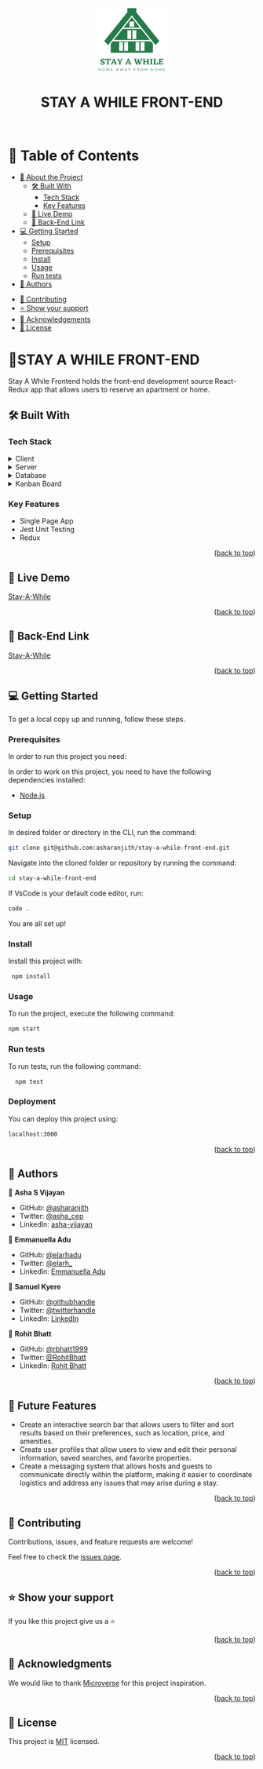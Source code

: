 <a name="readme-top" align="center"></a>

<div align="center">
  <img src="./src/assets/images/logo.png" alt="logo" width="140"  height="auto" />
  <br/>

<div align="center">
  <h1>STAY A WHILE FRONT-END</h1>
  <br/>

</div>
</div>

<!-- TABLE OF CONTENTS -->

# 📗 Table of Contents

- [📖 About the Project](#about-project)
  - [🛠 Built With](#built-with)
    - [Tech Stack](#tech-stack)
    - [Key Features](#key-features)
  - [🚀 Live Demo](#live-demo)
  - [🚀 Back-End Link](#back-end)
- [💻 Getting Started](#getting-started)
  - [Setup](#setup)
  - [Prerequisites](#prerequisites)
  - [Install](#install)
  - [Usage](#usage)
  - [Run tests](#run-tests)
- [👥 Authors](#authors)
<!-- - [🔭 Future Features](#future-features) -->
- [🤝 Contributing](#contributing)
- [⭐️ Show your support](#support)
- [🙏 Acknowledgements](#acknowledgements)
- [📝 License](#license)

<!-- PROJECT DESCRIPTION -->

# 🏡STAY A WHILE FRONT-END <a name="about-project"></a>
Stay A While Frontend holds the front-end development source React-Redux app that allows users to reserve an apartment or home.

## 🛠 Built With <a name="built-with"></a>

### Tech Stack <a name="tech-stack"></a>

<details>
  <summary>Client</summary>
  <ul>
    <li>HTML</li>
    <li>CSS</li>
    <li>Javascript</li>
  </ul>
</details>

<details>
  <summary>Server</summary>
  <ul>
    <li><a href="https://react.dev/">React-Redux</a></li>
  </ul>
</details>

<details>
  <summary>Database</summary>
  <ul>
    <li><a href="https://www.postgresql.org/">PostgreSQL</a></li>
  </ul>
</details>


<details>
  <summary>Kanban Board</summary>
  <ul>
    <li><a href="https://github.com/users/asharanjith/projects/5/views/2">Project link</a></li>
    <li>
      <img src="./src/assets/images/kanban_board.png" alt="diagram"  height="auto" />
    </li>
    
</li>

 </ul>
</details>

<!-- Features -->

### Key Features <a name="key-features"></a>
 - Single Page App
 - Jest Unit Testing
 - Redux


<p align="right">(<a href="#readme-top">back to top</a>)</p>

<!-- LIVE DEMO -->
## 🚀 Live Demo <a name="live-demo"></a>
[Stay-A-While](#)

<p align="right">(<a href="#readme-top">back to top</a>)</p>

## 🚀 Back-End Link <a name="back-end"></a>
[Stay-A-While](https://github.com/asharanjith/stay-a-while-back-end)

<p align="right">(<a href="#readme-top">back to top</a>)</p>

<!-- GETTING STARTED -->

## 💻 Getting Started <a name="getting-started"></a>

To get a local copy up and running, follow these steps.

### Prerequisites
In order to run this project you need:

In order to work on this project, you need to have the following dependencies installed:

- <a href="https://nodejs.org/en">Node.js</a>

### Setup
In desired folder or directory in the CLI, run the command:

```sh
git clone git@github.com:asharanjith/stay-a-while-front-end.git
```

Navigate into the cloned folder or repository by running the command:
```sh
cd stay-a-while-front-end
```

If VsCode is your default code editor, run:
```sh
code .
```

You are all set up!
### Install

Install this project with:

```sh
 npm install
``` 
### Usage

To run the project, execute the following command:

```sh
npm start
```

### Run tests

To run tests, run the following command:

```sh
  npm test
```
 ### Deployment

You can deploy this project using:

```sh
localhost:3000
```  

<p align="right">(<a href="#readme-top">back to top</a>)</p>

<!-- AUTHORS -->

## 👥 Authors <a name="authors"></a>
👤  **Asha S Vijayan**

- GitHub: [@asharanjith](https://github.com/asharanjith)
- Twitter: [@asha_cep](https://twitter.com/asha_cep)
- LinkedIn: [asha-vijayan](www.linkedin.com/in/ashavijayan)

👤 **Emmanuella Adu**

- GitHub: [@elarhadu](https://github.com/elarhadu)
- Twitter: [@elarh\_](https://twitter.com/elarh_)
- LinkedIn: [Emmanuella Adu](https://linkedin.com/in/emmanuella-adu)

👤 **Samuel Kyere**
 - GitHub: [@githubhandle](https://github.com/admirerbrown)
 - Twitter: [@twitterhandle](https://twitter.com/brown_admirer)
 - LinkedIn: [LinkedIn](https://www.linkedin.com/in/samuel-ntow-kyere-5036741b4/)

👤 **Rohit Bhatt**

- GitHub: [@rbhatt1999](https://github.com/rbhatt1999)
- Twitter: [@RohitBhatt](https://twitter.com/Rohit_Bhatt_)
- LinkedIn: [Rohit Bhatt](https://www.linkedin.com/in/rohitbhatt-dev/)


<p align="right">(<a href="#readme-top">back to top</a>)</p>

<!-- FUTURE FEATURES -->

## 🔭 Future Features <a name="future-features"></a>
- Create an interactive search bar that allows users to filter and sort results based on their preferences, such as location, price, and amenities.
- Create user profiles that allow users to view and edit their personal information, saved searches, and favorite properties.
- Create a messaging system that allows hosts and guests to communicate directly within the platform, making it easier to coordinate logistics and address any issues that may arise during a stay.


<p align="right">(<a href="#readme-top">back to top</a>)</p>

<!-- CONTRIBUTING -->

## 🤝 Contributing <a name="contributing"></a>

Contributions, issues, and feature requests are welcome!

Feel free to check the [issues page](https://github.com/asharanjith/stay-a-while-front-end/issues).

<p align="right">(<a href="#readme-top">back to top</a>)</p>

<!-- SUPPORT -->

## ⭐️ Show your support <a name="support"></a>

If you like this project give us a ⭐

<p align="right">(<a href="#readme-top">back to top</a>)</p>

<!-- ACKNOWLEDGEMENTS -->

## 🙏 Acknowledgments <a name="acknowledgements"></a>

We would like to thank [Microverse](https://github.com/microverseinc) for this project inspiration.

<p align="right">(<a href="#readme-top">back to top</a>)</p>

<!-- LICENSE -->

## 📝 License <a name="license"></a>

This project is [MIT](./LICENSE) licensed.


<p align="right">(<a href="#readme-top">back to top</a>)</p>

